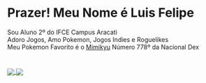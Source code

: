 # Prazer! Meu Nome é Luis Felipe
Sou Aluno 2º do IFCE Campus Aracati\
Adoro Jogos, Amo Pokemon, Jogos Indies e Roguelikes\
Meu Pokemon Favorito é o [Mimikyu](https://pokemondb.net/pokedex/mimikyu) Número 778º da Nacional Dex
# 
<a href="https://github-readme-stats.vercel.app/api?username=luisfelpe&show_icons=true&theme=dark">
  <img align="center" src="https://github-readme-stats.vercel.app/api?username=luisfelpe&show_icons=true&theme=dark" />
</a>
<a href="https://github-readme-stats.vercel.app/api/top-langs/?username=anuraghazra&layout=compact&theme=dark&snow&icon=true)](https://github.com/luisfelpe/github-readme-stats)">
  <img align="center" src="https://github-readme-stats.vercel.app/api/top-langs/?username=anuraghazra&layout=compact&theme=dark&snow&icon=true)](https://github.com/luisfelpe/github-readme-stats)" />
</a>
